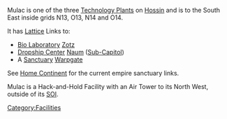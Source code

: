 Mulac is one of the three [Technology
Plants](/Technology_Plant "wikilink") on [Hossin](/Hossin "wikilink") and
is to the South East inside grids N13, O13, N14 and O14.

It has [Lattice](/Lattice "wikilink") Links to:

- [Bio Laboratory](/Bio_Laboratory "wikilink") [Zotz](/Zotz "wikilink")
- [Dropship Center](/Dropship_Center "wikilink")
  [Naum](/Naum "wikilink") ([Sub-Capitol](/Sub-Capitol "wikilink"))
- A [Sanctuary](/Sanctuary "wikilink") [Warpgate](/Warpgate "wikilink")

See [Home Continent](/Home_Continent "wikilink") for the current empire
sanctuary links.

Mulac is a Hack-and-Hold Facility with an Air Tower to its North West,
outside of its [SOI](/SOI "wikilink").

[Category:Facilities](/Category:Facilities "wikilink")
